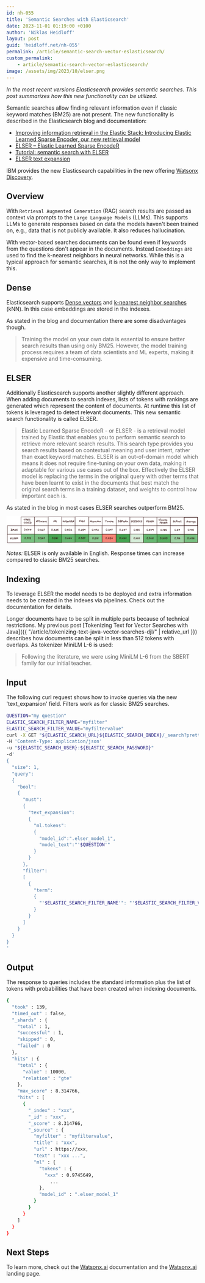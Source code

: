 ```yaml
---
id: nh-055
title: 'Semantic Searches with Elasticsearch'
date: 2023-11-01 01:19:00 +0100
author: 'Niklas Heidloff'
layout: post
guid: 'heidloff.net/nh-055'
permalink: /article/semantic-search-vector-eslasticsearch/
custom_permalink:
    - article/semantic-search-vector-eslasticsearch/
image: /assets/img/2023/10/elser.png
---
```


*In the most recent versions Elasticsearch provides semantic searches. This post summarizes how this new functionality can be utilized.*

Semantic searches allow finding relevant information even if classic keyword matches (BM25) are not present. The new functionality is described in the Elasticsearch blog and documentation:

* [Improving information retrieval in the Elastic Stack: Introducing Elastic Learned Sparse Encoder, our new retrieval model](https://www.elastic.co/search-labs/may-2023-launch-information-retrieval-elasticsearch-ai-model)
* [ELSER – Elastic Learned Sparse EncodeR](https://www.elastic.co/guide/en/machine-learning/current/ml-nlp-elser.html)
* [Tutorial: semantic search with ELSER](https://www.elastic.co/guide/en/elasticsearch/reference/8.10/semantic-search-elser.html)
* [ELSER text expansion](https://www.elastic.co/guide/en/enterprise-search/current/elser-text-expansion.html)

IBM provides the new Elasticsearch capabilities in the new offering [Watsonx Discovery](https://www.ibm.com/docs/en/announcements/watsonx-discovery-10?region=US).

## Overview

With `Retrieval Augmented Generation` (RAG) search results are passed as context via prompts to the `Large Language Models` (LLMs). This supports LLMs to generate responses based on data the models haven't been trained on, e.g., data that is not publicly available. It also reduces hallucination.

With vector-based searches documents can be found even if keywords from the questions don't appear in the documents. Instead `Embeddings` are used to find the k-nearest neighbors in neural networks. While this is a typical approach for semantic searches, it is not the only way to implement this.

## Dense

Elasticsearch supports [Dense vectors](https://www.elastic.co/guide/en/machine-learning/8.10/ml-nlp-model-ref.html#ml-nlp-model-ref-text-embedding) and [k-nearest neighbor searches](https://www.elastic.co/guide/en/elasticsearch/reference/current/knn-search-api.html) (kNN). In this case embeddings are stored in the indexes.

As stated in the blog and documentation there are some disadvantages though.

> Training the model on your own data is essential to ensure better search results than using only BM25. However, the model training process requires a team of data scientists and ML experts, making it expensive and time-consuming.

## ELSER

Additionally Elasticsearch supports another slightly different approach. When adding documents to search indexes, lists of tokens with rankings are generated which represent the content of documents. At runtime this list of tokens is leveraged to detect relevant documents. This new semantic search functionality is called ELSER.

> Elastic Learned Sparse EncodeR - or ELSER - is a retrieval model trained by Elastic that enables you to perform semantic search to retrieve more relevant search results. This search type provides you search results based on contextual meaning and user intent, rather than exact keyword matches. ELSER is an out-of-domain model which means it does not require fine-tuning on your own data, making it adaptable for various use cases out of the box. Effectively the ELSER model is replacing the terms in the original query with other terms that have been learnt to exist in the documents that best match the original search terms in a training dataset, and weights to control how important each is.

As stated in the blog in most cases ELSER searches outperform BM25.

![image](/assets/img/2023/10/elser-perf.png)

*Notes:* ELSER is only available in English. Response times can increase compared to classic BM25 searches.

## Indexing

To leverage ELSER the model needs to be deployed and extra information needs to be created in the indexes via pipelines. Check out the documentation for details.

Longer documents have to be split in multiple parts because of technical restrictions. My previous post [Tokenizing Text for Vector Searches with Java]({{ "/article/tokenizing-text-java-vector-searches-djl/" | relative_url }}) describes how documents can be split in less than 512 tokens with overlaps. As tokenizer MiniLM L-6 is used:

> Following the literature, we were using MiniLM L-6 from the SBERT family for our initial teacher. 

## Input

The following curl request shows how to invoke queries via the new 'text_expansion' field. Filters work as for classic BM25 searches.

```bash
QUESTION="my question"
ELASTIC_SEARCH_FILTER_NAME="myfilter"
ELASTIC_SEARCH_FILTER_VALUE="myfiltervalue"
curl -X GET "${ELASTIC_SEARCH_URL}${ELASTIC_SEARCH_INDEX}/_search?pretty" 
-H 'Content-Type: application/json' 
-u "${ELASTIC_SEARCH_USER}:${ELASTIC_SEARCH_PASSWORD}" 
-d'
{
  "size": 1,
  "query":
  {
    "bool":
    {
      "must":    
      {
        "text_expansion":
        {
          "ml.tokens":
          {
            "model_id":".elser_model_1",
            "model_text":"'$QUESTION'"
          }
        }
      },
      "filter":
      [
        {
          "term":
          {
            "'$ELASTIC_SEARCH_FILTER_NAME'": "'$ELASTIC_SEARCH_FILTER_VALUE'"
          }
        }
      ]
    }
  }
}
'
```

## Output

The response to queries includes the standard information plus the list of tokens with probabilities that have been created when indexing documents.

```bash
{
  "took" : 139,
  "timed_out" : false,
  "_shards" : {
    "total" : 1,
    "successful" : 1,
    "skipped" : 0,
    "failed" : 0
  },
  "hits" : {
    "total" : {
      "value" : 10000,
      "relation" : "gte"
    },
    "max_score" : 8.314766,
    "hits" : [
      {
        "_index" : "xxx",
        "_id" : "xxx",
        "_score" : 8.314766,
        "_source" : {
          "myfilter" : "myfiltervalue",
          "title" : "xxx",
          "url" : https://xxx,
          "text" : "xxx ...",
          "ml" : {
            "tokens" : {
              "xxx" : 0.9745649,
                ...
            },
            "model_id" : ".elser_model_1"
          }
        }
      }
    ]
  }
}
```

## Next Steps

To learn more, check out the [Watsonx.ai](https://eu-de.dataplatform.cloud.ibm.com/docs/content/wsj/analyze-data/fm-overview.html?context=wx&audience=wdp) documentation and the [Watsonx.ai](https://www.ibm.com/products/watsonx-ai) landing page.